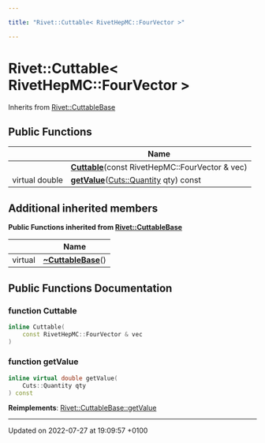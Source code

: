 ```yaml
---

title: "Rivet::Cuttable< RivetHepMC::FourVector >"

---
```


# Rivet::Cuttable< RivetHepMC::FourVector >





Inherits from [Rivet::CuttableBase](http://example.org/classes/classrivet_1_1cuttablebase/)

## Public Functions

|                | Name           |
| -------------- | -------------- |
| | **[Cuttable](http://example.org/classes/classrivet_1_1cuttable_3_01rivethepmc_1_1fourvector_01_4/#function-cuttable)**(const RivetHepMC::FourVector & vec) |
| virtual double | **[getValue](http://example.org/classes/classrivet_1_1cuttable_3_01rivethepmc_1_1fourvector_01_4/#function-getvalue)**(<a href="http://example.org/namespaces/namespacerivet_1_1cuts/#enum-quantity">Cuts::Quantity</a> qty) const |

## Additional inherited members

**Public Functions inherited from [Rivet::CuttableBase](http://example.org/classes/classrivet_1_1cuttablebase/)**

|                | Name           |
| -------------- | -------------- |
| virtual | **[~CuttableBase](http://example.org/classes/classrivet_1_1cuttablebase/#function-~cuttablebase)**() |


## Public Functions Documentation

### function Cuttable

```cpp
inline Cuttable(
    const RivetHepMC::FourVector & vec
)
```


### function getValue

```cpp
inline virtual double getValue(
    Cuts::Quantity qty
) const
```


**Reimplements**: [Rivet::CuttableBase::getValue](http://example.org/classes/classrivet_1_1cuttablebase/#function-getvalue)


-------------------------------

Updated on 2022-07-27 at 19:09:57 +0100